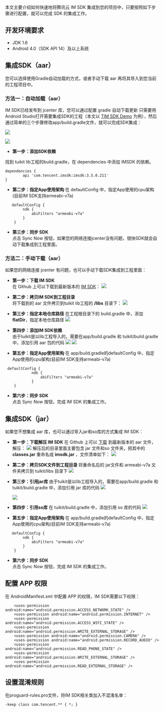 本文主要介绍如何快速地将腾讯云 IM SDK 集成到您的项目中，只要按照如下步骤进行配置，就可以完成 SDK 的集成工作。
## 开发环境要求
- JDK 1.6
- Android 4.0（SDK API 14）及以上系统

## 集成SDK（aar）
您可以选择使用Gradle自动加载的方式，或者手动下载 aar 再将其导入到您当前的工程项目中。

### 方法一：自动加载（aar）
IM SDK已经发布到 jcenter 库，您可以通过配置 gradle 自动下载更新
只需要用Android Studio打开需要集成SDK的工程（本文以 [TIM SDK Demo](https://github.com/tencentyun/TIMSDK/tree/master/Android) 为例），然后通过简单的三个步骤修改app/build.gradle文件，就可以完成SDK集成：

![](https://main.qcloudimg.com/raw/211945758a897f53299951d415209ea6.png)

![](https://main.qcloudimg.com/raw/e3ce64d671fd4a159f8919332ce1ae15.png)

- **第一步：添加SDK依赖**   

 找到 tuikit lib工程的build.gradle，在 dependencies 中添加 IMSDK 的依赖。
```
dependencies {
		api 'com.tencent.imsdk:imsdk:3.5.0.211'
}
```
- **第二步：指定App使用架构**
在 defaultConfig 中，指定App使用的cpu架构(目前IM SDK支持armeabi-v7a)
```
   defaultConfig {
        ndk {
            abiFilters "armeabi-v7a"
        }
    }
```
- **第三步：同步 SDK**  
点击 Sync Now 按钮，如果您的网络连接jcenter没有问题，很快SDK就会自动下载集成到工程里面。

### 方法二：手动下载（aar）
如果您的网络连接 jcenter 有问题，也可以手动下载SDK集成到工程里面：

- **第一步：下载 IM SDK**  
在 Github 上可以下载到最新版本的 [IM SDK](https://github.com/tencentyun/TIMSDK/tree/master/Android/tuikit/libs)：
![](https://main.qcloudimg.com/raw/0529e40e225998b0a4419f33c55283b6.png)
- **第二步：拷贝IM SDK到工程目录**  
将下载到的 aar 文件拷贝到tuikit lib工程的 **/libs** 目录下：
![](https://main.qcloudimg.com/raw/0fd3c6b1ae67c9838ce4f9a7c7c40ba8.png)

- **第三步：指定本地仓库路径**
在工程根目录下的 build.gradle 中，添加 **flatDir**，指定本地仓库路径
![](https://main.qcloudimg.com/raw/61b30f5e1c9cca868c1a0220231ffcde.png)

- **第四步：添加IM SDK依赖**   
由于tuikit是以lib工程导入的，需要在app/build.gradle 和 tuikit/build.gradle 中，添加引用 aar 包的代码
 ![](https://main.qcloudimg.com/raw/53d530fd5ce0b66c88e678250b3d9386.png) 
 ![](https://main.qcloudimg.com/raw/5175545f0e583fba7b7099ee94c721fa.png)
 
- **第五步：指定App使用架构**
在 app/build.gradle的defaultConfig 中，指定App使用的cpu架构(目前IM SDK支持armeabi-v7a)

```
 defaultConfig {
            ndk {
                abiFilters "armeabi-v7a"
            }
    }
```
		
	
- **第六步：同步 SDK**  
点击 Sync Now 按钮，完成 IM SDK 的集成工作。

## 集成SDK（jar）
如果您不想集成 aar 库，也可以通过导入jar和so库的方式集成 IM SDK：

- **第一步：下载解压 IM SDK**
在 Github 上可以 [下载](https://github.com/tencentyun/TIMSDK/tree/master/Android/tuikit/libs) 到最新版本的 aar 文件，解压：
![](https://main.qcloudimg.com/raw/0529e40e225998b0a4419f33c55283b6.png)
解压后的目录里面主要包含 jar 文件和so 文件夹，把其中的 **classes.jar** 重命名成 **imsdk.jar** ，文件清单如下：
![](https://main.qcloudimg.com/raw/cbe70a310281e4085cbe77f129202762.png)

- **第二步：拷贝SDK文件到工程目录**
将重命名后的 jar文件和 armeabi-v7a 文件夹拷贝到 tuikit/libs 目录下
![](https://main.qcloudimg.com/raw/2c7b9300124815eeed1e942b799037af.png)

- **第三步：引用jar库**
由于tuikit是以lib工程导入的，需要在app/build.gradle 和 tuikit/build.gradle 中，添加引用 jar 库的代码
	![](https://main.qcloudimg.com/raw/83e5ce182acc734dd6d5674a18cb12be.png)	
	
	![](https://main.qcloudimg.com/raw/637afa9cebeb0b3b7506c414fef1becb.png)			

- **第四步：引用so库**
在 tuikit/build.gradle 中，添加引用 so 库的代码
![](https://main.qcloudimg.com/raw/e48d628afa3f97e663f8e6c810badb01.png)

- **第五步：指定App使用架构**
在 app/build.gradle的defaultConfig 中，指定App使用的cpu架构(目前IM SDK支持armeabi-v7a)
```
   defaultConfig {
        ndk {
            abiFilters "armeabi-v7a"
        }
    }
```

- **第六步：同步 SDK**  
点击 Sync Now 按钮，完成 IM SDK 的集成工作。

## 配置 APP 权限
在 AndroidManifest.xml 中配置 APP 的权限，IM SDK需要以下权限：

```
    <uses-permission android:name="android.permission.ACCESS_NETWORK_STATE" />
    <uses-permission android:name="android.permission.INTERNET" />
    <uses-permission android:name="android.permission.ACCESS_WIFI_STATE" />
    <uses-permission android:name="android.permission.WRITE_EXTERNAL_STORAGE" />
    <uses-permission android:name="android.permission.CAMERA" />
    <uses-permission android:name="android.permission.RECORD_AUDIO" />
    <uses-permission android:name="android.permission.READ_PHONE_STATE" />
    <uses-permission android:name="android.permission.WRITE_EXTERNAL_STORAGE" />
    <uses-permission android:name="android.permission.READ_EXTERNAL_STORAGE" />
```

## 设置混淆规则
在proguard-rules.pro文件，将IM SDK相关类加入不混淆名单：

```
-keep class com.tencent.** { *; }
```
